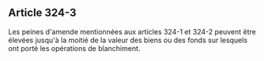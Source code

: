 Article 324-3
----
Les peines d'amende mentionnées aux articles 324-1 et 324-2 peuvent être élevées
jusqu'à la moitié de la valeur des biens ou des fonds sur lesquels ont porté les
opérations de blanchiment.
